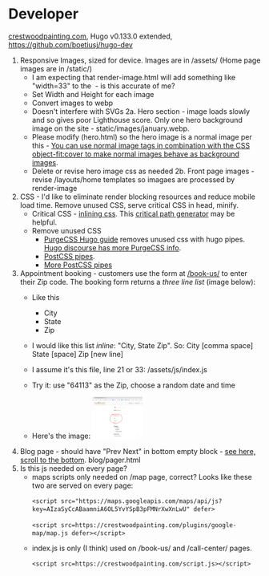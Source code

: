 # Developer

[crestwoodpainting.com](https://crestwoodpainting.com), Hugo v0.133.0 extended, <https://github.com/boetiusj/hugo-dev>

1. Responsive Images, sized for device. Images are in /assets/ (Home page images are in /static/)
    - I am expecting that render-image.html will add something like "width=33" to the <img> - is this accurate of me?
    - Set Width and Height for each image
    - Convert images to webp
    - Doesn't interfere with SVGs
2a. Hero section - image loads slowly and so gives poor Lighthouse score. Only one hero background image on the site - static/images/january.webp.
    - Please modify (hero.html) so the hero image is a normal image per this - [You can use normal image tags in combination with the CSS object-fit:cover to make normal images behave as background images](https://www.corewebvitals.io/pagespeed/optimize-images-for-core-web-vitals).
    - Delete or revise hero image css as needed
2b. Front page images - revise /layouts/home templates so imagaes are processed by render-image
3. CSS - I'd like to eliminate render blocking resources and reduce mobile load time. Remove unused CSS, serve critical CSS in head, minify.
    - Critical CSS - [inlining css](https://www.rockyourcode.com/inline-critical-css-with-hugo-pipes/). This [critical path generator](https://jonassebastianohlsson.com/criticalpathcssgenerator/) may be helpful.
    - Remove unused CSS
        - [PurgeCSS Hugo guide](https://purgecss.com/guides/hugo.html) removes unused css with hugo pipes. [Hugo discourse has more PurgeCSS info](https://discourse.gohugo.io/t/hugo-guide-added-to-the-purgecss-docs/39422/6). 
        - [PostCSS pipes](https://www.rockyourcode.com/create-a-postcss-pipe-with-hugo/). 
        - [More PostCSS pipes](https://gohugo.io/hugo-pipes/postprocess/#css-purging-with-postcss)
4. Appointment booking - customers use the form at [/book-us/](https://crestwoodpainting.com/book-us/) to enter their Zip code. The booking form returns a _three line list_ (image below):
    - Like this
        - City
        - State
        - Zip

    - I would like this list _inline_: "City, State Zip". So: City [comma space] State [space] Zip [new line]
    - I assume it's this file, line 21 or 33: /assets/js/index.js
    - Try it: use "64113" as the Zip, choose a random date and time
    - Here's the image: <img src="https://github.com/boetiusj/hugo/blob/mk/assets/images/other/City_State_Zip.png" width="100">
5. Blog page - should have "Prev Next" in bottom empty block - [see here, scroll to the bottom](https://crestwoodpainting.com/lead-paint-certification/). blog/pager.html
6. Is this js needed on every page?
    - maps scripts only needed on /map page, correct? Looks like these two are served on every page:
        ``` 
        <script src="https://maps.googleapis.com/maps/api/js?key=AIzaSyCcABaamniA6OL5YvYSpB3pFMNrXwXnLwU" defer> 
 
        <script src=https://crestwoodpainting.com/plugins/google-map/map.js defer></script>
        ```
    - index.js is only (I think) used on /book-us/ and /call-center/ pages.
        ``` 
        <script src=https://crestwoodpainting.com/script.js></script>
        ```
